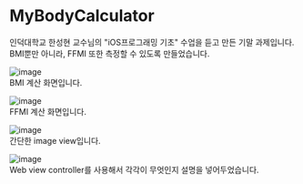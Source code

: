 # MyBodyCalculator
인덕대학교 한성현 교수님의 "iOS프로그래밍 기초" 수업을 듣고 만든 기말 과제입니다.
BMI뿐만 아니라, FFMI 또한 측정할 수 있도록 만들었습니다.

![image](https://user-images.githubusercontent.com/88619089/145918801-d53d6a4a-242b-4124-90f8-82bbb891060e.png)
<br>
BMI 계산 화면입니다.

![image](https://user-images.githubusercontent.com/88619089/145918834-f33d418d-6250-4bd1-a504-54d1a7d16210.png)
<br>
FFMI 계산 화면입니다.

![image](https://user-images.githubusercontent.com/88619089/145918888-48aa8245-3227-4c49-9451-7be6e5a54e19.png)
<br>
간단한 image view입니다.

![image](https://user-images.githubusercontent.com/88619089/145918939-3f793024-864d-454d-b392-4fb9c57f7e84.png)
<br>
Web view controller를 사용해서 각각이 무엇인지 설명을 넣어두었습니다.
